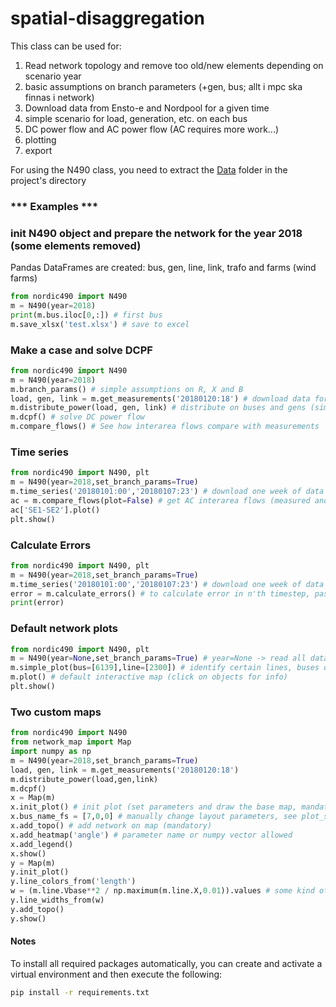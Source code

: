 # spatial-disaggregation

This class can be used for:
1) Read network topology and remove too old/new elements depending on scenario year
2) basic assumptions on branch parameters (+gen, bus; allt i mpc ska finnas i network)
3) Download data from Ensto-e and Nordpool for a given time
4) simple scenario for load, generation, etc. on each bus
5) DC power flow and AC power flow (AC requires more work...)
6) plotting
7) export

For using the N490 class, you need to extract the [Data](https://kth-my.sharepoint.com/:u:/g/personal/iasonas_ug_kth_se/EZlhYvvhLLFEvUU4hphsK30B17IGFJdqharnn2P7H28B_g?e=nCqyAV) folder in the project's directory

### *** Examples ***

### init N490 object and prepare the network for the year 2018 (some elements removed)
Pandas DataFrames are created: bus, gen, line, link, trafo and farms (wind farms)
```python
from nordic490 import N490
m = N490(year=2018) 
print(m.bus.iloc[0,:]) # first bus
m.save_xlsx('test.xlsx') # save to excel 
```

### Make a case and solve DCPF
```python
from nordic490 import N490
m = N490(year=2018)
m.branch_params() # simple assumptions on R, X and B
load, gen, link = m.get_measurements('20180120:18') # download data for a certain hour
m.distribute_power(load, gen, link) # distribute on buses and gens (simple method)
m.dcpf() # solve DC power flow
m.compare_flows() # See how interarea flows compare with measurements
```

### Time series
```python
from nordic490 import N490, plt
m = N490(year=2018,set_branch_params=True)
m.time_series('20180101:00','20180107:23') # download one week of data + DCPF for each hour
ac = m.compare_flows(plot=False) # get AC interarea flows (measured and simulated)
ac['SE1-SE2'].plot()
plt.show()
```
### Calculate Errors 
```python
from nordic490 import N490, plt
m = N490(year=2018,set_branch_params=True)
m.time_series('20180101:00','20180107:23') # download one week of data + DCPF for each hour
error = m.calculate_errors() # to calculate error in n'th timestep, pass n as argument  
print(error)
```

### Default network plots
```python
from nordic490 import N490, plt
m = N490(year=None,set_branch_params=True) # year=None -> read all data (also uc and dismantled)
m.simple_plot(bus=[6139],line=[2300]) # identify certain lines, buses or links
m.plot() # default interactive map (click on objects for info)
plt.show()
```
### Two custom maps
```python
from nordic490 import N490
from network_map import Map
import numpy as np
m = N490(year=2018,set_branch_params=True)
load, gen, link = m.get_measurements('20180120:18')
m.distribute_power(load,gen,link)
m.dcpf()
x = Map(m)
x.init_plot() # init plot (set parameters and draw the base map, mandatory)
x.bus_name_fs = [7,0,0] # manually change layout parameters, see plot_settings() and set_map_properties()
x.add_topo() # add network on map (mandatory)
x.add_heatmap('angle') # parameter name or numpy vector allowed
x.add_legend()
x.show()
y = Map(m)
y.init_plot()
y.line_colors_from('length')
w = (m.line.Vbase**2 / np.maximum(m.line.X,0.01)).values # some kind of calculation
y.line_widths_from(w)
y.add_topo()
y.show()   
``` 

#### Notes

To install all required packages automatically, you can create and activate a 
virtual environment and then execute the following:

```bash
pip install -r requirements.txt
```
